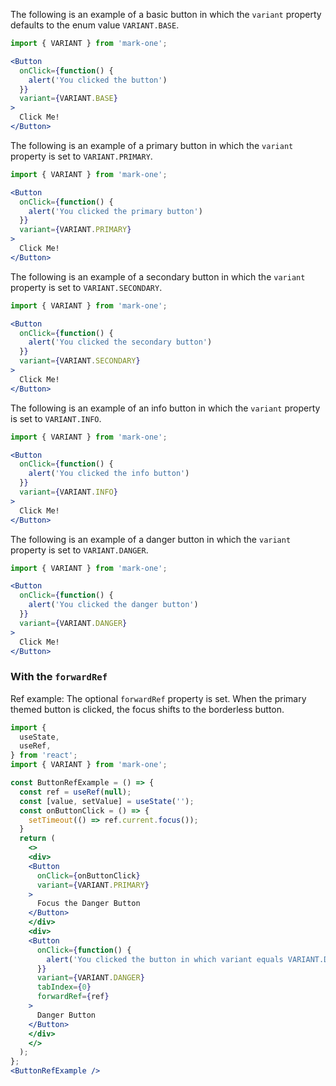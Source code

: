 The following is an example of a basic button in which the `variant` property defaults to the enum value `VARIANT.BASE`.
```jsx
import { VARIANT } from 'mark-one';

<Button
  onClick={function() {
    alert('You clicked the button')
  }}
  variant={VARIANT.BASE}
>
  Click Me!
</Button>
```

The following is an example of a primary button in which the `variant` property is set to `VARIANT.PRIMARY`.

```jsx
import { VARIANT } from 'mark-one';

<Button
  onClick={function() {
    alert('You clicked the primary button')
  }}
  variant={VARIANT.PRIMARY}
>
  Click Me!
</Button>
```

The following is an example of a secondary button in which the `variant` property is set to `VARIANT.SECONDARY`.

```jsx
import { VARIANT } from 'mark-one';

<Button
  onClick={function() {
    alert('You clicked the secondary button')
  }}
  variant={VARIANT.SECONDARY}
>
  Click Me!
</Button>
```

The following is an example of an info button in which the `variant` property is set to `VARIANT.INFO`.

```jsx
import { VARIANT } from 'mark-one';

<Button
  onClick={function() {
    alert('You clicked the info button')
  }}
  variant={VARIANT.INFO}
>
  Click Me!
</Button>
```

The following is an example of a danger button in which the `variant` property is set to `VARIANT.DANGER`.

```jsx
import { VARIANT } from 'mark-one';

<Button
  onClick={function() {
    alert('You clicked the danger button')
  }}
  variant={VARIANT.DANGER}
>
  Click Me!
</Button>
```

### With the `forwardRef`
Ref example: The optional `forwardRef` property is set. When the primary themed button is clicked, the focus shifts to the borderless button.
```jsx
import {
  useState,
  useRef,
} from 'react';
import { VARIANT } from 'mark-one';

const ButtonRefExample = () => {
  const ref = useRef(null);
  const [value, setValue] = useState('');
  const onButtonClick = () => {
    setTimeout(() => ref.current.focus());
  }
  return (
    <>
    <div>
    <Button
      onClick={onButtonClick}
      variant={VARIANT.PRIMARY}
    >
      Focus the Danger Button
    </Button>
    </div>
    <div>
    <Button
      onClick={function() {
        alert('You clicked the button in which variant equals VARIANT.DANGER')
      }}
      variant={VARIANT.DANGER}
      tabIndex={0}
      forwardRef={ref}
    >
      Danger Button
    </Button>
    </div>
    </>
  );
};
<ButtonRefExample />
```
